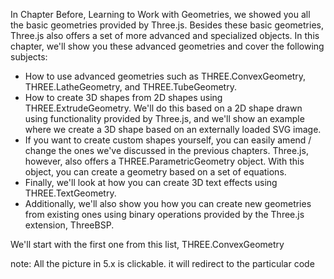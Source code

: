 In Chapter Before, Learning to Work with Geometries, we showed you all the basic geometries
provided by Three.js. Besides these basic geometries, Three.js also offers a set of more
advanced and specialized objects. In this chapter, we'll show you these advanced
geometries and cover the following subjects:

- How to use advanced geometries such as THREE.ConvexGeometry, THREE.LatheGeometry, and THREE.TubeGeometry.
- How to create 3D shapes from 2D shapes using THREE.ExtrudeGeometry. We'll do this based on a 2D shape drawn using functionality provided by Three.js, and we'll show an example where we create a 3D shape based on an externally loaded SVG image.
- If you want to create custom shapes yourself, you can easily amend / change the ones we've discussed in the previous chapters. Three.js, however, also offers
  a THREE.ParametricGeometry object. With this object, you can create a geometry based on a set of equations.
- Finally, we'll look at how you can create 3D text effects using THREE.TextGeometry.
- Additionally, we'll also show you how you can create new geometries from existing ones using binary operations provided by the Three.js extension, ThreeBSP.

We'll start with the first one from this list, THREE.ConvexGeometry

note: All the picture in 5.x is clickable. it will redirect to the particular code
